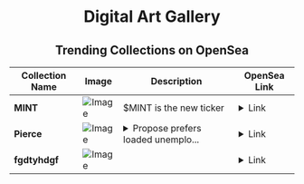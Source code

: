 <div align="center">

# Digital Art Gallery

## Trending Collections on OpenSea

| Collection Name                       | Image                                                                                     | Description                       | OpenSea Link                                                                                          |
|---------------------------------------|-------------------------------------------------------------------------------------------|-----------------------------------|--------------------------------------------------------------------------------------------------------|
| **MINT** | ![Image](https://i.seadn.io/s/raw/files/e0e9596a7ac2bf88e0f053721b459bd9.jpg?w=500&auto=format?w=200&auto=format) | $MINT is the new ticker | <details><summary>Link</summary>[MINT](https://opensea.io/collection/mint-158)</details> |
| **Pierce** | ![Image](https://i.seadn.io/s/raw/files/1ffb8a7bff91ff5314b1ede9de5132a4.jpg?w=500&auto=format?w=200&auto=format) | <details><summary>Propose prefers loaded unemplo...</summary>Propose prefers loaded unemployment</details> | <details><summary>Link</summary>[Pierce](https://opensea.io/collection/pierce-12)</details> |
| **fgdtyhdgf** | ![Image](https://i.seadn.io/s/raw/files/78a4856748f5008e336e221c6bc8e590.png?w=500&auto=format?w=200&auto=format) |  | <details><summary>Link</summary>[fgdtyhdgf](https://opensea.io/collection/fgdtyhdgf)</details> |

</div>